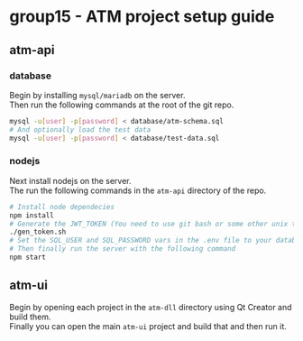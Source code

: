 # group15 - ATM project setup guide

## atm-api

### database
Begin by installing `mysql/mariadb` on the server.  
Then run the following commands at the root of the git repo.

```sh
mysql -u[user] -p[password] < database/atm-schema.sql
# And optionally load the test data
mysql -u[user] -p[password] < database/test-data.sql
```

### nodejs
Next install nodejs on the server.  
The run the following commands in the `atm-api` directory of the repo.

```sh
# Install node dependecies
npm install
# Generate the JWT_TOKEN (You need to use git bash or some other unix terminal emulator on windows for this)
./gen_token.sh
# Set the SQL_USER and SQL_PASSWORD vars in the .env file to your databases user and password
# Then finally run the server with the following command
npm start
```

## atm-ui

Begin by opening each project in the `atm-dll` directory using Qt Creator and build them.  
Finally you can open the main `atm-ui` project and build that and then run it.
